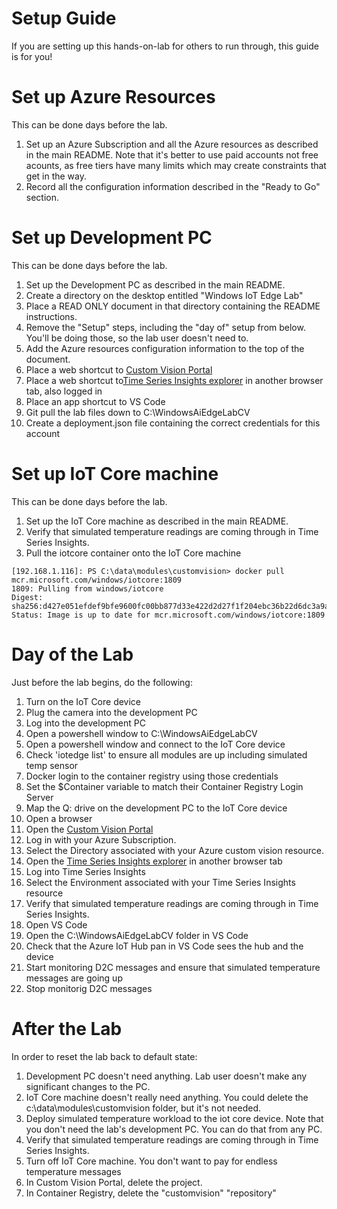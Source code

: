 # Setup Guide

If you are setting up this hands-on-lab for others to run through, this guide is for you!

# Set up Azure Resources

This can be done days before the lab.

1. Set up an Azure Subscription and all the Azure resources as described in the main README. Note that it's better to use paid accounts not free acounts, as free tiers have many limits which may create constraints that get in the way.
2. Record all the configuration information described in the "Ready to Go" section.

# Set up Development PC

This can be done days before the lab.

1. Set up the Development PC as described in the main README.
3. Create a directory on the desktop entitled "Windows IoT Edge Lab"
2. Place a READ ONLY document in that directory containing the README instructions.
2. Remove the "Setup" steps, including the "day of" setup from below. You'll be doing those, so the lab user doesn't need to.
3. Add the Azure resources configuration information to the top of the document.
3. Place a web shortcut to [Custom Vision Portal](https://www.customvision.ai/) 
3. Place a web shortcut to[Time Series Insights explorer](https://insights.timeseries.azure.com/) in another browser tab, also logged in
4. Place an app shortcut to VS Code
5. Git pull the lab files down to C:\WindowsAiEdgeLabCV
6. Create a deployment.json file containing the correct credentials for this account

# Set up IoT Core machine

This can be done days before the lab.

1. Set up the IoT Core machine as described in the main README.
4. Verify that simulated temperature readings are coming through in Time Series Insights.
2. Pull the iotcore container onto the IoT Core machine

```
[192.168.1.116]: PS C:\data\modules\customvision> docker pull mcr.microsoft.com/windows/iotcore:1809
1809: Pulling from windows/iotcore
Digest: sha256:d427e051efdef9bfe9600fc00bb877d33e422d2d27f1f204ebc36b22d6dc3a9a
Status: Image is up to date for mcr.microsoft.com/windows/iotcore:1809
```

# Day of the Lab

Just before the lab begins, do the following:

1. Turn on the IoT Core device
1. Plug the camera into the development PC
1. Log into the development PC
7. Open a powershell window to C:\WindowsAiEdgeLabCV
8. Open a powershell window and connect to the IoT Core device
8. Check 'iotedge list' to ensure all modules are up including simulated temp sensor
8. Docker login to the container registry using those credentials
8. Set the $Container variable to match their Container Registry Login Server
9. Map the Q: drive on the development PC to the IoT Core device
2. Open a browser
3. Open the [Custom Vision Portal](https://www.customvision.ai/)
3. Log in with your Azure Subscription. 
3. Select the Directory associated with your Azure custom vision resource. 
3. Open the [Time Series Insights explorer](https://insights.timeseries.azure.com/) in another browser tab
4. Log into Time Series Insights
5. Select the Environment associated with your Time Series Insights resource
4. Verify that simulated temperature readings are coming through in Time Series Insights.
2. Open VS Code
3. Open the C:\WindowsAiEdgeLabCV folder in VS Code
4. Check that the Azure IoT Hub pan in VS Code sees the hub and the device
5. Start monitoring D2C messages and ensure that simulated temperature messages are going up
6. Stop monitorig D2C messages

# After the Lab

In order to reset the lab back to default state:

1. Development PC doesn't need anything. Lab user doesn't make any significant changes to the PC.
2. IoT Core machine doesn't really need anything. You could delete the c:\data\modules\customvision folder, but it's not needed.
3. Deploy simulated temperature workload to the iot core device. Note that you don't need the lab's development PC. You can do that from any PC.
4. Verify that simulated temperature readings are coming through in Time Series Insights.
4. Turn off IoT Core machine. You don't want to pay for endless temperature messages
3. In Custom Vision Portal, delete the project.
4. In Container Registry, delete the "customvision" "repository"

